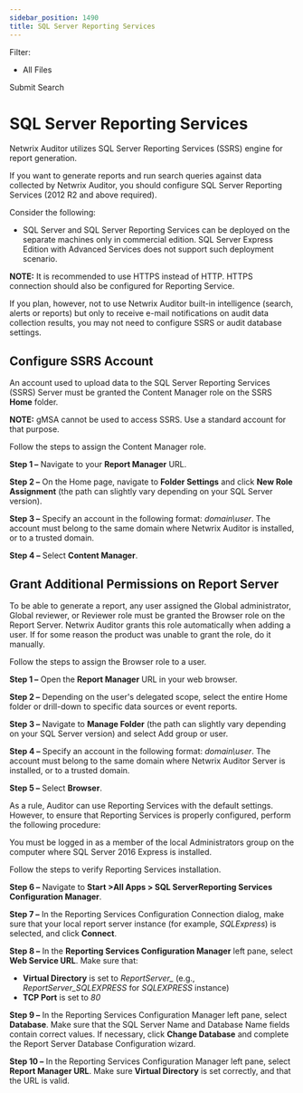```yaml
---
sidebar_position: 1490
title: SQL Server Reporting Services
---
```


Filter: 

* All Files

Submit Search

# SQL Server Reporting Services

Netwrix Auditor utilizes SQL Server Reporting Services (SSRS) engine for report generation.

If you want to generate reports and run search queries against data collected by Netwrix Auditor, you should configure SQL Server Reporting Services (2012 R2 and above required).

Consider the following:

* SQL Server and SQL Server Reporting Services can be deployed on the separate machines only in commercial edition. SQL Server Express Edition with Advanced Services does not support such deployment scenario.

**NOTE:** It is recommended to use HTTPS instead of HTTP. HTTPS connection should also be configured for Reporting Service.

If you plan, however, not to use Netwrix Auditor built-in intelligence (search, alerts or reports) but only to receive e-mail notifications on audit data collection results, you may not need to configure SSRS or audit database settings.

## Configure SSRS Account

An account used to upload data to the SQL Server Reporting Services (SSRS) Server must be granted the Content Manager role on the SSRS **Home** folder.

**NOTE:** gMSA cannot be used to access SSRS. Use a standard account for that purpose.

Follow the steps to assign the Content Manager role.

**Step 1 –**  Navigate to your **Report Manager** URL.

**Step 2 –** On the Home page, navigate to **Folder Settings** and click **New Role Assignment** (the path can slightly vary depending on your SQL Server version).

**Step 3 –** Specify an account in the following format: *domain\user*. The account must belong to the same domain where Netwrix Auditor is installed, or to a trusted domain.

**Step 4 –** Select **Content Manager**.

## Grant Additional Permissions on Report Server

To be able to generate a report, any user assigned the Global administrator, Global reviewer, or Reviewer role must be granted the Browser role on the Report Server. Netwrix Auditor grants this role automatically when adding a user. If for some reason the product was unable to grant the role, do it manually.

Follow the steps to assign the Browser role to a user.

**Step 1 –** Open the **Report Manager** URL in your web browser.

**Step 2 –** Depending on the user's delegated scope, select the entire Home folder or drill-down to specific data sources or event reports.

**Step 3 –** Navigate to **Manage Folder** (the path can slightly vary depending on your SQL Server version) and select Add group or user.

**Step 4 –** Specify an account in the following format: *domain\user*. The account must belong to the same domain where Netwrix Auditor Server is installed, or to a trusted domain.

**Step 5 –** Select **Browser**.

As a rule, Auditor can use Reporting Services with the default settings. However, to ensure that Reporting Services is properly configured, perform the following procedure:

You must be logged in as a member of the local Administrators group on the computer where SQL Server 2016 Express is installed.

Follow the steps to verify Reporting Services installation.

**Step 6 –** Navigate to **Start >****All Apps > SQL Server****Reporting Services Configuration Manager**.

**Step 7 –** In the Reporting Services Configuration Connection dialog, make sure that your local report server instance (for example, *SQLExpress*) is selected, and click **Connect**.

**Step 8 –** 
In the **Reporting Services Configuration Manager** left pane, select **Web Service URL**. Make sure that:

* **Virtual Directory** is set to *ReportServer\_* (e.g., *ReportServer\_SQLEXPRESS* for *SQLEXPRESS* instance)
* **TCP Port** is set to *80*

**Step 9 –** In the Reporting Services Configuration Manager left pane, select **Database**. Make sure that the SQL Server Name and Database Name fields contain correct values. If necessary, click **Change Database** and complete the Report Server Database Configuration wizard.

**Step 10 –** In the Reporting Services Configuration Manager left pane, select **Report Manager URL**. Make sure **Virtual Directory** is set correctly, and that the URL is valid.